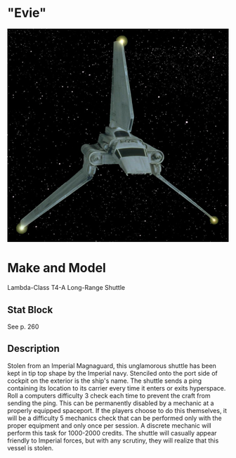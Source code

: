 # "Evie"
![ship](.image/lambda.png)

# Make and Model
Lambda-Class T4-A Long-Range Shuttle

## Stat Block
See p. 260

## Description
Stolen from an Imperial Magnaguard, this unglamorous shuttle has been kept in tip top shape by the Imperial navy.
Stenciled onto the port side of cockpit on the exterior is the ship's name. The shuttle sends a ping containing its
location to its carrier every time it enters or exits hyperspace. Roll a computers difficulty 3 check each time 
to prevent the craft from sending the ping. This can be permanently disabled by a mechanic at a properly
equipped spaceport. If the players choose to do this themselves, it will be a difficulty 5 mechanics check
that can be performed only with the proper equipment and only once per session. A discrete mechanic will
perform this task for 1000-2000 credits. The shuttle will casually appear friendly to Imperial forces, but with any
scrutiny, they will realize that this vessel is stolen.
